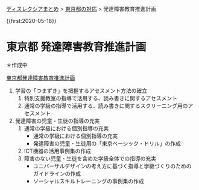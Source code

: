 <p class="breadcrumbs"><a href="../index.md">ディスレクシアまとめ</a> > <a href="index.md">東京都の対応</a> > 発達障害教育推進計画

{{first:2020-05-18}}

# 東京都 発達障害教育推進計画
＊作成中

[東京都発達障害教育推進計画](https://www.metro.tokyo.lg.jp/INET/KEIKAKU/2016/02/DATA/70q2c402.pdf)

1. 学習の「つまずき」を把握するアセスメント方法の確立
    1. 特別支援教室の指導で活用する、読み書きに関するアセスメント
    1. 通常の学級の指導で活用する、読み書きに関するスクリーニング用のアセスメント
1. 発達障害の児童・生徒の指導の充実
    1. 通常の学級における個別指導の充実
        - 通常の学級における個別指導の充実
        - 発達障害の児童・生徒用の「東京ベーシック・ドリル」の作成
    1. ICT機器の活用事例集の作成
    1. 障害のない児童・生徒を含めた学級全体での指導の充実
        - ユニバーサルデザインの考え方に基づく指導と学級づくりのためのガイドラインの作成
        - ソーシャルスキルトレーニングの事例集の作成  
